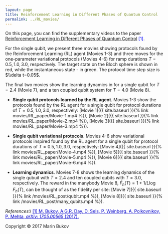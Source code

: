 ```yaml
---
layout: page
title: Reinforcement Learning in Different Phases of Quantum Control
permalink: ../RL_movies/
---
```


On this page, you can find the supplementary videos to the paper [Reinforcement Learning in Different Phases of Quantum Control](https://arxiv.org/abs/1705.00565) <span style="color:blue">[1]</span>. 

For the single qubit, we present three movies showing protocols found by the Reinforcement Learning (RL) agent (Movies 1-3) and three moves for the one-parameter variational protocols (Movies 4-6) for ramp durations $T=0.5, 1.0, 3.0$, respectively. The target state on the Bloch sphere is shown in red, while the instantaneous state - in green. The protocol time step size is $\\delta t=0.05$. 

The final two movies show the learning dynamics in for a single qubit for $T= 2.4$ (Movie 7), and a ten coupled qubit system for $T=4.0$ (Movie 8).


* __Single qubit protocols learned by the RL agent__. Movies 1-3 show the protocols found by the RL agent for a single qubit for protocol durations of $T=0.5, 1.0, 3.0$, respectively: [Movie 1]({{ site.baseurl }}{% link movies/RL_paper/Movie-1.mp4 %}), [Movie 2]({{ site.baseurl }}{% link movies/RL_paper/Movie-2.mp4 %}), [Movie 3]({{ site.baseurl }}{% link movies/RL_paper/Movie-3.mp4 %}).

* __Single qubit variational protocols__. Movies 4-6 show variational protocols inspired found by the RL agent for a single qubit for protocol durations of $T=0.5, 1.0, 3.0$, respectively: [Movie 4]({{ site.baseurl }}{% link movies/RL_paper/Movie-4.mp4 %}), [Movie 5]({{ site.baseurl }}{% link movies/RL_paper/Movie-5.mp4 %}), [Movie 6]({{ site.baseurl }}{% link movies/RL_paper/Movie-6.mp4 %}).

* __Learning dynamics__. Movies 7-8 shows the learning dynamics of the single qubuit with $T=2.4$ and ten coupled qubits with $T=3.0$, respectively. The reward in the manybody Movie 8, $\tilde F_h(T) = 1 + 1/L\log F_h(T)$, can be thought of as the fidelity per site: [Movie 7]({{ site.baseurl }}{% link /movies/RL_post/qubit.mp4 %}), [Movie 8]({{ site.baseurl }}{% link /movies/RL_post/many_qubits.mp4 %}).

*References*:\\
<a href="https://arxiv.org/abs/1705.00565" style="color: #0000cd">[1] M. Bukov, A.G.R. Day, D. Sels, P. Weinberg, A. Polkovnikov, P. Mehta, *arXiv: 1705.00565* (2017).</a>

Copyright © 2017 Marin Bukov